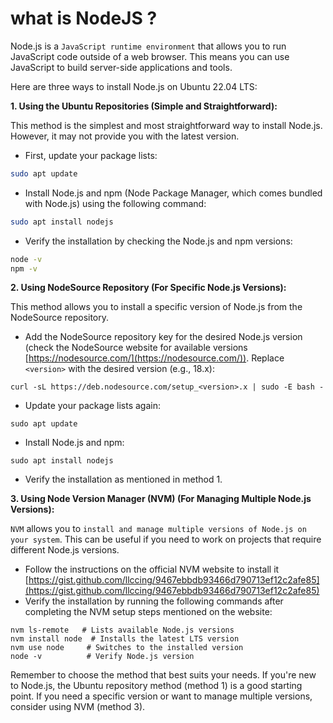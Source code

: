 # what is NodeJS ?
Node.js is a `JavaScript runtime environment` that allows you to run JavaScript code outside of a web browser. This means you can use JavaScript to build server-side applications and tools.

Here are three ways to install Node.js on Ubuntu 22.04 LTS:

**1. Using the Ubuntu Repositories (Simple and Straightforward):**

This method is the simplest and most straightforward way to install Node.js. However, it may not provide you with the latest version.

- First, update your package lists:

``` Bash
sudo apt update
```

- Install Node.js and npm (Node Package Manager, which comes bundled with Node.js) using the following command:

``` bash
sudo apt install nodejs
```

- Verify the installation by checking the Node.js and npm versions:

``` bash
node -v
npm -v
```

**2. Using NodeSource Repository (For Specific Node.js Versions):**

This method allows you to install a specific version of Node.js from the NodeSource repository.

- Add the NodeSource repository key for the desired Node.js version (check the NodeSource website for available versions [https://nodesource.com/](https://nodesource.com/)). Replace `<version>` with the desired version (e.g., 18.x):

``` shell
curl -sL https://deb.nodesource.com/setup_<version>.x | sudo -E bash -
```

- Update your package lists again:

``` shell 
sudo apt update
```

- Install Node.js and npm:

``` shell 
sudo apt install nodejs
```

- Verify the installation as mentioned in method 1.

**3. Using Node Version Manager (NVM) (For Managing Multiple Node.js Versions):**

`NVM` allows you to `install and manage multiple versions of Node.js on your system`. This can be useful if you need to work on projects that require different Node.js versions.

- Follow the instructions on the official NVM website to install it [https://gist.github.com/llccing/9467ebbdb93466d790713ef12c2afe85](https://gist.github.com/llccing/9467ebbdb93466d790713ef12c2afe85)
- Verify the installation by running the following commands after completing the NVM setup steps mentioned on the website:

``` shell
nvm ls-remote   # Lists available Node.js versions
nvm install node  # Installs the latest LTS version
nvm use node     # Switches to the installed version
node -v          # Verify Node.js version
```

Remember to choose the method that best suits your needs. If you're new to Node.js, the Ubuntu repository method (method 1) is a good starting point. If you need a specific version or want to manage multiple versions, consider using NVM (method 3).
